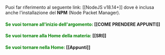 Puoi far riferimento al seguente link: [[NodeJS v18.14+]] dove è inclusa anche l'installazione del **NPM** (Node Packet Manager).


#### <span style="color:green"> Se vuoi tornare all'inizio dell'argomento:</span> [[COME PRENDERE APPUNTI]]

#### <span style="color:green"> Se vuoi tornare alla Home della materia: </span>[[SRI]]
#### <span style="color:green"> Se vuoi tornare nella Home: </span>[[Appunti]]
